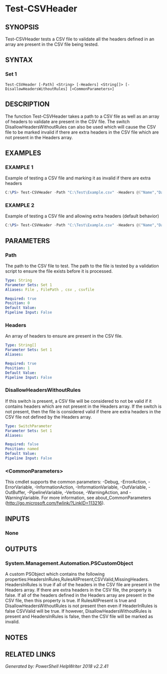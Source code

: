 ﻿# Test-CSVHeader

## SYNOPSIS
Test-CSVHeader tests a CSV file to validate all the headers defined in an array are present in the CSV file being tested.

## SYNTAX

### Set 1
```
Test-CSVHeader [-Path] <String> [-Headers] <String[]> [-DisallowHeadersWithoutRules] [<CommonParameters>]
```

## DESCRIPTION
The function Test-CSVHeader takes a path to a CSV file as well as an array of headers to validate are present in the CSV file.  The switch DisallowHeadersWithoutRules can also be used which will cause the CSV file to be marked invalid if there are extra headers in the CSV file which are not present in the Headers array.

## EXAMPLES

### EXAMPLE 1
Example of testing a CSV file and marking it as invalid if there are extra headers
```powershell
C:\PS> Test-CSVHeader -Path "C:\Test\Example.csv" -Headers @("Name","Data") -DisallowHeadersWithoutRules
```

### EXAMPLE 2
Example of testing a CSV file and allowing extra headers (default behavior)
```powershell
C:\PS> Test-CSVHeader -Path "C:\Test\Example.csv" -Headers @("Name","Data")
```

## PARAMETERS

### Path
The path to the CSV file to test.  The path to the file is tested by a validation script to ensure the file exists before it is processed.

```yaml
Type: String
Parameter Sets: Set 1
Aliases: File , FilePath , csv , csvfile

Required: true
Position: 0
Default Value: 
Pipeline Input: False
```

### Headers
An array of headers to ensure are present in the CSV file.  

```yaml
Type: String[]
Parameter Sets: Set 1
Aliases: 

Required: true
Position: 1
Default Value: 
Pipeline Input: False
```

### DisallowHeadersWithoutRules
If this switch is present, a CSV file will be considered to not be valid if it contains headers which are not present in the Headers array.  If the switch is not present, then the file is considered valid if there are extra headers in the CSV file not defined by the Headers array.

```yaml
Type: SwitchParameter
Parameter Sets: Set 1
Aliases: 

Required: false
Position: named
Default Value: 
Pipeline Input: False
```

### \<CommonParameters\>
This cmdlet supports the common parameters: -Debug, -ErrorAction, -ErrorVariable, -InformationAction, -InformationVariable, -OutVariable, -OutBuffer, -PipelineVariable, -Verbose, -WarningAction, and -WarningVariable. For more information, see about_CommonParameters (http://go.microsoft.com/fwlink/?LinkID=113216).

## INPUTS

### None


## OUTPUTS

### System.Management.Automation.PSCustomObject
A custom PSObject which contains the following properties:HeadersInRules,RulesAllPresent,CSVValid,MissingHeaders.  HeadersInRules is true if all of the headers in the CSV file are present in the Headers array.  If there are extra headers in the CSV file, the property is false.  If all of the headers defined in the Headers array are present in the CSV file, then this property is true.  If RulesAllPresent is true and DisallowHeadersWithoutRules is not present then even if HeaderInRules is false CSVValid will be true.  If however, DisallowHeadersWithoutRules is present and HeadersInRules is false, then the CSV file will be marked as invalid.

## NOTES

## RELATED LINKS


*Generated by: PowerShell HelpWriter 2018 v2.2.41*

